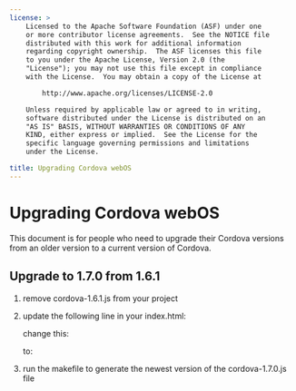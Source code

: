 ```yaml
---
license: >
    Licensed to the Apache Software Foundation (ASF) under one
    or more contributor license agreements.  See the NOTICE file
    distributed with this work for additional information
    regarding copyright ownership.  The ASF licenses this file
    to you under the Apache License, Version 2.0 (the
    "License"); you may not use this file except in compliance
    with the License.  You may obtain a copy of the License at

        http://www.apache.org/licenses/LICENSE-2.0

    Unless required by applicable law or agreed to in writing,
    software distributed under the License is distributed on an
    "AS IS" BASIS, WITHOUT WARRANTIES OR CONDITIONS OF ANY
    KIND, either express or implied.  See the License for the
    specific language governing permissions and limitations
    under the License.

title: Upgrading Cordova webOS
---
```


Upgrading Cordova webOS
=======================

This document is for people who need to upgrade their Cordova versions from an older version to a current version of Cordova.

## Upgrade to 1.7.0 from 1.6.1 ##

1. remove cordova-1.6.1.js from your project

2. update the following line in your index.html:

    change this:
    <script type="text/javascript" src="cordova-1.6.1.js"></script> 
    
    to:
    <script type="text/javascript" src="cordova-1.7.0.js"></script> 

3. run the makefile to generate the newest version of the cordova-1.7.0.js file